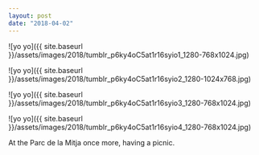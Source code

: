```yaml
---
layout: post
date: "2018-04-02"
---
```


![yo yo]({{ site.baseurl }}/assets/images/2018/tumblr_p6ky4oC5at1r16syio1_1280-768x1024.jpg)

![yo yo]({{ site.baseurl }}/assets/images/2018/tumblr_p6ky4oC5at1r16syio2_1280-1024x768.jpg)

![yo yo]({{ site.baseurl }}/assets/images/2018/tumblr_p6ky4oC5at1r16syio3_1280-768x1024.jpg)

![yo yo]({{ site.baseurl }}/assets/images/2018/tumblr_p6ky4oC5at1r16syio4_1280-768x1024.jpg)

At the Parc de la Mitja once more, having a picnic.
